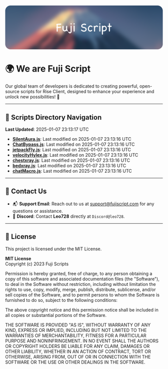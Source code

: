![Banner](.github/b.webp)

# 🌍 **We are Fuji Script**

Our global team of developers is dedicated to creating powerful, open-source scripts for Rise Client, designed to enhance your experience and unlock new possibilities! 🌟

---
<!-- SCRIPTS_NAVIGATION_START -->
## 📂 **Scripts Directory Navigation**

**Last Updated**: 2025-01-07 23:13:17 UTC

- **[SilentAura.js](scripts/SilentAura.js)**: Last modified on 2025-01-07 23:13:16 UTC
- **[ChatBypass.js](scripts/ChatBypass.js)**: Last modified on 2025-01-07 23:13:16 UTC
- **[jetpackFly.js](scripts/jetpackFly.js)**: Last modified on 2025-01-07 23:13:16 UTC
- **[velocityHylex.js](scripts/velocityHylex.js)**: Last modified on 2025-01-07 23:13:16 UTC
- **[chestxray.js](scripts/chestxray.js)**: Last modified on 2025-01-07 23:13:16 UTC
- **[bedxray.js](scripts/bedxray.js)**: Last modified on 2025-01-07 23:13:16 UTC
- **[chatMacro.js](scripts/chatMacro.js)**: Last modified on 2025-01-07 23:13:16 UTC

<!-- SCRIPTS_NAVIGATION_END -->

---

## 💬 **Contact Us**  
- 📬 **Support Email**: Reach out to us at [support@fujiscript.com](mailto:support@fujiscript.com) for any questions or assistance.  
- 💬 **Discord**: Contact **Leo728** directly at `Discord@leo728`.

---

## 📜 **License**

This project is licensed under the MIT License.  

**MIT License**  
Copyright (c) 2023 Fuji Scripts  

Permission is hereby granted, free of charge, to any person obtaining a copy of this software and associated documentation files (the "Software"), to deal in the Software without restriction, including without limitation the rights to use, copy, modify, merge, publish, distribute, sublicense, and/or sell copies of the Software, and to permit persons to whom the Software is furnished to do so, subject to the following conditions:  

The above copyright notice and this permission notice shall be included in all copies or substantial portions of the Software.  

THE SOFTWARE IS PROVIDED "AS IS", WITHOUT WARRANTY OF ANY KIND, EXPRESS OR IMPLIED, INCLUDING BUT NOT LIMITED TO THE WARRANTIES OF MERCHANTABILITY, FITNESS FOR A PARTICULAR PURPOSE AND NONINFRINGEMENT. IN NO EVENT SHALL THE AUTHORS OR COPYRIGHT HOLDERS BE LIABLE FOR ANY CLAIM, DAMAGES OR OTHER LIABILITY, WHETHER IN AN ACTION OF CONTRACT, TORT OR OTHERWISE, ARISING FROM, OUT OF OR IN CONNECTION WITH THE SOFTWARE OR THE USE OR OTHER DEALINGS IN THE SOFTWARE.  
